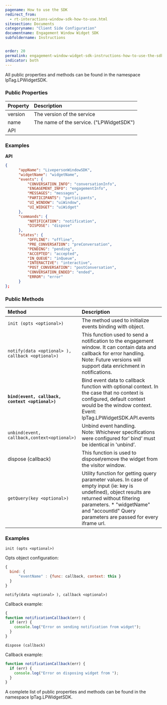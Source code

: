 ```yaml
---
pagename: How to use the SDK
redirect_from:
  - rt-interactions-window-sdk-how-to-use.html
sitesection: Documents
categoryname: "Client Side Configuration"
documentname: Engagement Window Widget SDK
subfoldername: Instructions


order: 20
permalink: engagement-window-widget-sdk-instructions-how-to-use-the-sdk.html
indicator: both
---
```


All public properties and methods can be found in the namespace lpTag.LPWidgetSDK.

### Public Properties

| Property | Description |
| :--- | :--- |
| version | The version of the service |
| name | The name of the service. ("LPWidgetSDK") |
| API | |

###  Examples

**API**

```json
{
      "appName": "LivepersonWindowSDK",
      "widgetName": "widgetName",
      "events": {
          "CONVERSATION_INFO": "conversationInfo",
          "ENGAGEMENT_INFO": "engagementInfo",
          "MESSAGES": "messages",
          "PARTICIPANTS": "participants",
          "UI_WINDOW": "uiWindow",
          "UI_WIDGET": "uiWidget"
      },
      "commands": {
          "NOTIFICATION": "notification",
          "DISPOSE": "dispose"
      },
      "states": {
          "OFFLINE": "offline",
          "PRE_CONVERSATION": "preConversation",
          "PENDING": "pending",
          "ACCEPTED": "accepted",
          "IN_QUEUE": "inQueue",
          "INTERACTIVE": "interactive",
          "POST_CONVERSATION": "postConversation",
          "CONVERSATION_ENDED": "ended",
          "ERROR": "error"
      }
};
```

### Public Methods

| Method | Description |
| :--- | :--- |
| `init (opts <optional>)` | The method used to initialize events binding with  object.
| `notify(data <optional> ), callback <optional>)` | This function used to send a notification to the engagement window. It can contain data and callback for error handling. <br> Note: Future versions will support data enrichment in notifications. |
| **`bind(event, callback, context <optional>)`** | Bind event data to callback function with optional context. In the case that no context is configured, default context would be the window context. <br> Event: lpTag.LPWidgetSDK.API.events |
| `unbind(event, callback,context<optional>)` | Unbind event handling. <br> Note: Whichever specifications were configured for’ bind’ must be identical in 'unbind’.
| dispose (callback) | This function is used to dispose\remove the widget from the visitor window. |
| `getQuery(key <optional>)` | Utility function for getting query parameter values. In case of empty input (ie: key is undefined), object results are returned without filtering parameters. * "widgetName" and  "accountId" Query parameters are passed for every iframe url.

###  Examples

`init (opts <optional>)`

Opts object configuration:

```javascript
{
  bind: {
      "eventName" : {func: callback, context: this }
  }
}
```

`notify(data <optional> ), callback <optional>)`

Callback example:

```javascript
{
function notificationCallback(err) {
  if (err) {
    console.log("Error on sending notification from widget");
  }
}
```

`dispose (callback)`

Callback example:

```javascript
function notificationCallback(err) {
  if (err) {
    console.log("Error on disposing widget from ");
  }
}
```

A complete list of public properties and methods can be found in the namespace lpTag.LPWidgetSDK.
